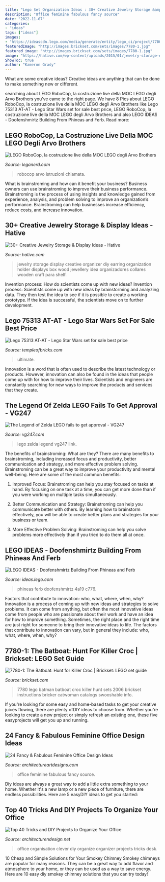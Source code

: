 ```yaml
---
title: "Lego Set Organization Ideas : 30+ Creative Jewelry Storage &amp; Display Ideas"
description: "Office feminine fabulous fancy source"
date: "2022-11-07"
categories:
- "ideas"
tags: ["ideas"]
images:
- "https://ideascdn.lego.com/media/generate/entity/lego_ci/project/7700b1c6-c776-4a19-9a5e-5d67ce6d8fd3/1/resize:1600:900"
featuredImage: "http://images.brickset.com/sets/images/7780-1.jpg"
featured_image: "http://images.brickset.com/sets/images/7780-1.jpg"
image: "https://hative.com/wp-content/uploads/2015/01/jewelry-storage-display-ideas/25-jewelry-storage-display-ideas.jpg"
ShowToc: true
author: "Kameron Grady"
---
```



What are some creative ideas?
Creative ideas are anything that can be done to make something new or different.

	

		
searching about LEGO RoboCop, la costruzione live della MOC LEGO degli Arvo Brothers you've came to the right page. We have 8 Pics about LEGO RoboCop, la costruzione live della MOC LEGO degli Arvo Brothers like Lego 75313 AT-AT - Lego Star Wars set for sale best price, LEGO RoboCop, la costruzione live della MOC LEGO degli Arvo Brothers and also LEGO IDEAS - Doofenshmirtz Building From Phineas and Ferb. Read more:
		
    
## LEGO RoboCop, La Costruzione Live Della MOC LEGO Degli Arvo Brothers

<img loading=lazy src="https://leganerd.com/wp-content/uploads/2021/05/PXL_20210507_235954437-scaled.jpg" onerror="this.onerror=null;this.src='https://tse4.mm.bing.net/th?id=OIP.7L-YBw86ySfNHyCPpPLA8wHaJ4&amp;pid=15.1';" alt="LEGO RoboCop, la costruzione live della MOC LEGO degli Arvo Brothers">

_Source: leganerd.com_

>robocop arvo istruzioni chiamata. 

	

What is brainstroming and how can it benefit your business?
Business owners can use brainstroming to improve their business performance. Brainstroming is the process of using insights and knowledge gained from experience, analysis, and problem solving to improve an organization’s performance. Brainstroming can help businesses increase efficiency, reduce costs, and increase innovation.

    
## 30+ Creative Jewelry Storage &amp; Display Ideas - Hative

<img loading=lazy src="https://hative.com/wp-content/uploads/2015/01/jewelry-storage-display-ideas/25-jewelry-storage-display-ideas.jpg" onerror="this.onerror=null;this.src='https://tse3.mm.bing.net/th?id=OIP.2d8TlFESoVRosgNBgj1dKQHaJ4&amp;pid=15.1';" alt="30+ Creative Jewelry Storage &amp; Display Ideas - Hative">

_Source: hative.com_

>jewelry storage display creative organizer diy earring organization holder displays box wood jewellery idea organizadores collares wooden craft para shelf. 

	

Invention process: How do scientists come up with new ideas?
Invention process: Scientists come up with new ideas by brainstorming and analyzing data. They then test the idea to see if it is possible to create a working prototype. If the idea is successful, the scientists move on to further development.

    
## Lego 75313 AT-AT - Lego Star Wars Set For Sale Best Price

<img loading=lazy src="https://www.templeofbricks.com/img/sets/full/lego-star-wars/set-lego-star-wars-75313-13.jpg" onerror="this.onerror=null;this.src='https://tse4.mm.bing.net/th?id=OIP.R9Z3gFIwHj4aATVvrrIgfgHaLM&amp;pid=15.1';" alt="Lego 75313 AT-AT - Lego Star Wars set for sale best price">

_Source: templeofbricks.com_

>ultimate. 

	

Innovation is a word that is often used to describe the latest technology or products. However, innovation can also be found in the ideas that people come up with for how to improve their lives. Scientists and engineers are constantly searching for new ways to improve the products and services that they create.

    
## The Legend Of Zelda LEGO Fails To Get Approval - VG247

<img loading=lazy src="https://assets.vg247.com/current/2014/06/LEGO_legend_of_zelda_6.jpg" onerror="this.onerror=null;this.src='https://tse2.mm.bing.net/th?id=OIP.WoYt56twWjBsZ_SixBOWlQHaKZ&amp;pid=15.1';" alt="The Legend of Zelda LEGO fails to get approval - VG247">

_Source: vg247.com_

>lego zelda legend vg247 link. 

	

The benefits of brainstroming: What are they?
There are many benefits to brainstroming, including increased focus and productivity, better communication and strategy, and more effective problem solving. Brainstroming can be a great way to improve your productivity and mental well-being. Here are some of the most common benefits: 
1. Improved Focus: Brainstroming can help you stay focused on tasks at hand. By focusing on one task at a time, you can get more done than if you were working on multiple tasks simultaneously. 

2. Better Communication and Strategy: Brainstroming can help you communicate better with others. By learning how to brainstorm effectively, you will be able to create better plans and strategies for your business or team. 

3. More Effective Problem Solving: Brainstroming can help you solve problems more effectively than if you tried to do them all at once.

    
## LEGO IDEAS - Doofenshmirtz Building From Phineas And Ferb

<img loading=lazy src="https://ideascdn.lego.com/media/generate/entity/lego_ci/project/7700b1c6-c776-4a19-9a5e-5d67ce6d8fd3/1/resize:1600:900" onerror="this.onerror=null;this.src='https://tse3.mm.bing.net/th?id=OIP.9s23sy7MlHxR-pfo2wyYpQHaFj&amp;pid=15.1';" alt="LEGO IDEAS - Doofenshmirtz Building From Phineas and Ferb">

_Source: ideas.lego.com_

>phineas ferb doofenshmirtz 4a19 c776. 

	

Factors that contribute to innovation: who, what, where, when, why?
Innovation is a process of coming up with new ideas and strategies to solve problems. It can come from anything, but often the most innovative ideas come from people who are passionate about their work and have an idea for how to improve something. Sometimes, the right place and the right time are just right for someone to bring their innovative ideas to life. The factors that contribute to innovation can vary, but in general they include: who, what, where, when, why?

    
## 7780-1: The Batboat: Hunt For Killer Croc | Brickset: LEGO Set Guide

<img loading=lazy src="http://images.brickset.com/sets/images/7780-1.jpg" onerror="this.onerror=null;this.src='https://tse1.mm.bing.net/th?id=OIP.SGCcknXKJvuLmaqNkG6VUQHaEq&amp;pid=15.1';" alt="7780-1: The Batboat: Hunt for Killer Croc | Brickset: LEGO set guide">

_Source: brickset.com_

>7780 lego batman batboat croc killer hunt sets 2006 brickset instructions bricker catwoman catalogs swooshable info. 

	

If you're looking for some easy and home-based tasks to get your creative juices flowing, there are plenty ofDIY ideas to choose from. Whether you're looking to create a new project or simply refresh an existing one, these five easyprojects will get you up and running.

    
## 24 Fancy &amp; Fabulous Feminine Office Design Ideas

<img loading=lazy src="https://www.architectureartdesigns.com/wp-content/uploads/2014/02/755.jpg" onerror="this.onerror=null;this.src='https://tse3.mm.bing.net/th?id=OIP.jtl98cATybksqmacMW14TQAAAA&amp;pid=15.1';" alt="24 Fancy &amp; Fabulous Feminine Office Design Ideas">

_Source: architectureartdesigns.com_

>office feminine fabulous fancy source. 

	

Diy ideas are always a great way to add a little extra something to your home. Whether it's a new lamp or a new piece of furniture, there are endless possibilities. Here are 5 easyDIY ideas to get you started: 

    
## Top 40 Tricks And DIY Projects To Organize Your Office

<img loading=lazy src="https://cdn.architecturendesign.net/wp-content/uploads/2014/11/clever-office-organisation-25.jpg" onerror="this.onerror=null;this.src='https://tse4.mm.bing.net/th?id=OIP.9PjsKAslajVWK1oyISRTFAHaLH&amp;pid=15.1';" alt="Top 40 Tricks and DIY Projects to Organize Your Office">

_Source: architecturendesign.net_

>office organisation clever diy organize organizer projects tricks desk. 

	

10 Cheap and Simple Solutions for Your Smokey Chimney
Smokey chimneys are popular for many reasons. They can be a great way to add flavor and atmosphere to your home, or they can be used as a way to save energy. Here are 10 easy diy smokey chimney solutions that you can try today!

